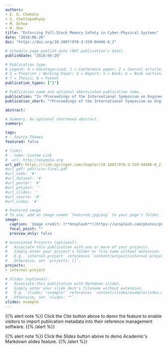 ```yaml
---
authors:
- E. G. Chekole
- S. Chattopadhyay
- M. Ochoa 
- H. Guo
title: "Enforcing Full-Stack Memory Safety in Cyber-Physical Systems"
date: "2018-06-26"
doi: "https://doi.org/10.1007/978-3-319-94496-8_2"

# Schedule page publish date (NOT publication's date).
publishDate: "2018-06-26"

# Publication type.
# Legend: 0 = Uncategorized; 1 = Conference paper; 2 = Journal article;
# 3 = Preprint / Working Paper; 4 = Report; 5 = Book; 6 = Book section;
# 7 = Thesis; 8 = Patent
publication_types: ["1"]

# Publication name and optional abbreviated publication name.
publication: "In *Proceedings of the International Symposium on Engineering Secure Software and Systems (ESSoS'18), Springer*"
publication_short: "*Proceedings of the International Symposium on Engineering Secure Software and Systems (ESSoS), Springer*"

abstract: 

# Summary. An optional shortened abstract.
summary: 

tags:
# - Source Themes
featured: false

# links:
# - name: Custom Link
#  url: http://example.org
url_pdf: https://link.springer.com/chapter/10.1007/978-3-319-94496-8_2
#url_pdf: pdf/icss-final.pdf
#url_code: '#'
#url_dataset: '#'
#url_poster: '#'
#url_project: ''
#url_slides: ''
#url_source: '#'
#url_video: '#'

# Featured image
# To use, add an image named `featured.jpg/png` to your page's folder. 
image:
  caption: 'Image credit: [**Unsplash**](https://unsplash.com/photos/pLCdAaMFLTE)'
  focal_point: ""
  preview_only: false

# Associated Projects (optional).
#   Associate this publication with one or more of your projects.
#   Simply enter your project's folder or file name without extension.
#   E.g. `internal-project` references `content/project/internal-project/index.md`.
#   Otherwise, set `projects: []`.
projects:
- internal-project

# Slides (optional).
#   Associate this publication with Markdown slides.
#   Simply enter your slide deck's filename without extension.
#   E.g. `slides: "example"` references `content/slides/example/index.md`.
#   Otherwise, set `slides: ""`.
slides: example
---
```


{{% alert note %}}
Click the *Cite* button above to demo the feature to enable visitors to import publication metadata into their reference management software.
{{% /alert %}}

{{% alert note %}}
Click the *Slides* button above to demo Academic's Markdown slides feature.
{{% /alert %}}

